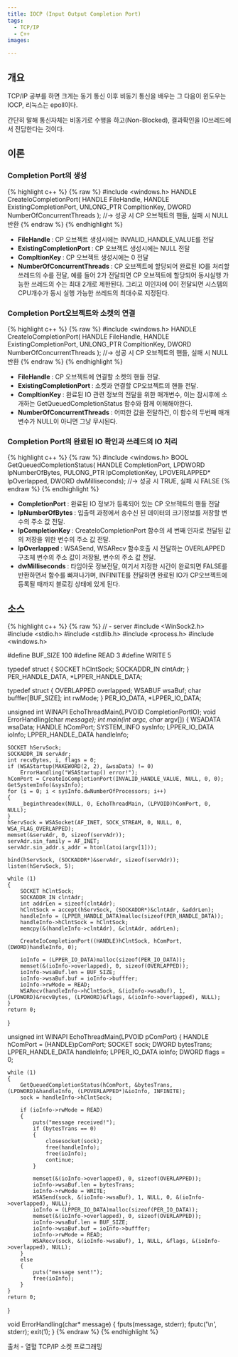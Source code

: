 ```yaml
---
title: IOCP (Input Output Completion Port) 
tags:
  - TCP/IP
  - C++
images:

---
```


## 개요

  TCP/IP 공부를 하면 크게는 동기 통신 이후 비동기 통신을 배우는 그 다음이 윈도우는 IOCP, 리눅스는 epoll이다.
<!--more-->
  간단히 말해 통신자체는 비동기로 수행을 하고(Non-Blocked), 결과확인을 IO쓰레드에서 전담한다는 것이다.

## 이론

### Completion Port의 생성

{% highlight c++ %}
    {% raw %}
 #include <windows.h>
 HANDLE CreateIoCompletionPort( HANDLE FileHandle, HANDLE ExistingCompletionPort, UNLONG_PTR CompltionKey, DWORD NumberOfConcurrentThreads );
//-> 성공 시 CP 오브젝트의 핸들, 실패 시 NULL 반환
    {% endraw %}
{% endhighlight %}

 - <strong>FileHandle                </strong> : CP 오브젝트 생성시에는 INVALID_HANDLE_VALUE를 전달
 - <strong>ExistingCompletionPort    </strong> : CP 오브젝트 생성시에는 NULL 전달
 - <strong>CompltionKey              </strong> : CP 오브젝트 생성시에는 0 전달
 - <strong>NumberOfConcurrentThreads </strong> : CP 오브젝트에 할당되어 완료된 IO를 처리할 쓰레드의 수를 전달, 예를 들어 2가 전달되면 CP 오브젝트에 할당되어 동시실행 가능한 쓰레드의 수는 최대 2개로 제한된다. 그리고 이인자에 0이 전달되면 시스템의 CPU개수가 동시 실행 가능한 쓰레드의 최대수로 지정된다.


### Completion Port오브젝트와 소켓의 연결

{% highlight c++ %}
    {% raw %}
 #include <windows.h>
 HANDLE CreateIoCompletionPort( HANDLE FileHandle, HANDLE ExistingCompletionPort, UNLONG_PTR CompltionKey, DWORD NumberOfConcurrentThreads );
//-> 성공 시 CP 오브젝트의 핸들, 실패 시 NULL 반환
    {% endraw %}
{% endhighlight %}

 - <strong>FileHandle                   </strong>: CP 오브젝트에 연결할 소켓의 핸들 전달.
 - <strong>ExistingCompletionPort		</strong>: 소켓과 연결할 CP오브젝트의 핸들 전달.
 - <strong>CompltionKey			        </strong>: 완료된 IO 관련 정보의 전달을 위한 매개변수, 이는 잠시후에 소개하는 GetQueuedCompletionStatus 함수와 함께 이해해야한다.
 - <strong>NumberOfConcurrentThreads	</strong>: 어떠한 값을 전달하건, 이 함수의 두번째 매개변수가 NULL이 아니면 그냥 무시된다.


### Completion Port의 완료된 IO 확인과 쓰레드의 IO 처리

{% highlight c++ %}
    {% raw %}
 #include <windows.h>
 BOOL GetQueuedCompletionStatus( HANDLE CompletionPort, LPDWORD lpNumberOfBytes, PULONG_PTR lpCompletionKey, LPOVERLAPPED* lpOverlapped, DWORD dwMilliseconds);
//-> 성공 시 TRUE, 실패 시 FALSE
   {% endraw %}
{% endhighlight %}

 - <strong>CompletionPort	</strong>: 완료된 IO 정보가 등록되어 있는 CP 오브젝트의 핸들 전달
 - <strong>lpNumberOfBytes	</strong>: 입출력 과정에서 송수신 된 데이터의 크기정보를 저장할 변수의 주소 값 전달.
 - <strong>lpCompletionKey	</strong>: CreateIoCompletionPort 함수의 세 번째 인자로 전달된 값의 저장을 위한 변수의 주소 값 전달.
 - <strong>lpOverlapped		</strong>: WSASend, WSARecv 함수호출 시 전달하는 OVERLAPPED 구조체 변수의 주소 값이 저장될, 변수의 주소 값 전달.
 - <strong>dwMilliseconds	</strong>: 타임아웃 정보전달, 여기서 지정한 시간이 완료되면 FALSE를 반환하면서 함수를 빠져나가며, INFINITE를 전달하면 완료된 IO가 CP오브젝트에 등록될 때까지 블로킹 상태에 있게 된다.

## 소스

{% highlight c++ %}
    {% raw %}
// - server
#include <WinSock2.h>
#include <stdio.h>
#include <stdlib.h>
#include <process.h>
#include <windows.h>

#define  BUF_SIZE 100
#define READ 3
#define WRITE 5

typedef struct
{
	SOCKET hClntSock;
	SOCKADDR_IN clntAdr;
} PER_HANDLE_DATA, *LPPER_HANDLE_DATA;

typedef struct 
{
	OVERLAPPED overlapped;
	WSABUF wsaBuf;
	char bufffer[BUF_SIZE];
	int rwMode;
} PER_IO_DATA, *LPPER_IO_DATA;

unsigned int WINAPI EchoThreadMain(LPVOID CompletionPortIO);
void ErrorHandling(char *message);
int main(int argc, char* argv[])
{
	WSADATA wsaData;
	HANDLE hComPort;
	SYSTEM_INFO sysInfo;
	LPPER_IO_DATA ioInfo;
	LPPER_HANDLE_DATA handleInfo;

	SOCKET hServSock;
	SOCKADDR_IN servAdr;
	int recvBytes, i, flags = 0;
	if (WSAStartup(MAKEWORD(2, 2), &wsaData) != 0)
		ErrorHandling("WSAStartup() error!");
	hComPort = CreateIoCompletionPort(INVALID_HANDLE_VALUE, NULL, 0, 0);
	GetSystemInfo(&sysInfo);
	for (i = 0; i < sysInfo.dwNumberOfProcessors; i++)
	{
		_beginthreadex(NULL, 0, EchoThreadMain, (LPVOID)hComPort, 0, NULL);
	}
	hServSock = WSASocket(AF_INET, SOCK_STREAM, 0, NULL, 0, WSA_FLAG_OVERLAPPED);
	memset(&servAdr, 0, sizeof(servAdr));
	servAdr.sin_family = AF_INET;
	servAdr.sin_addr.s_addr = htonl(atoi(argv[1]));

	bind(hServSock, (SOCKADDR*)&servAdr, sizeof(servAdr));
	listen(hServSock, 5);

	while (1)
	{
		SOCKET hClntSock;
		SOCKADDR_IN clntAdr;
		int addrLen = sizeof(clntAdr);
		hClntSock = accept(hServSock, (SOCKADDR*)&clntAdr, &addrLen);
		handleInfo = (LPPER_HANDLE_DATA)malloc(sizeof(PER_HANDLE_DATA));
		handleInfo->hClntSock = hClntSock;
		memcpy(&(handleInfo->clntAdr), &clntAdr, addrLen);

		CreateIoCompletionPort((HANDLE)hClntSock, hComPort, (DWORD)handleInfo, 0);

		ioInfo = (LPPER_IO_DATA)malloc(sizeof(PER_IO_DATA));
		memset(&(ioInfo->overlapped), 0, sizeof(OVERLAPPED));
		ioInfo->wsaBuf.len = BUF_SIZE;
		ioInfo->wsaBuf.buf = ioInfo->bufffer;
		ioInfo->rwMode = READ;
		WSARecv(handleInfo->hClntSock, &(ioInfo->wsaBuf), 1, (LPDWORD)&recvBytes, (LPDWORD)&flags, &(ioInfo->overlapped), NULL);
	}
	return 0;
}

unsigned int WINAPI EchoThreadMain(LPVOID pComPort)
{
	HANDLE hComPort = (HANDLE)pComPort;
	SOCKET sock;
	DWORD bytesTrans;
	LPPER_HANDLE_DATA handleInfo;
	LPPER_IO_DATA ioInfo;
	DWORD flags = 0;

	while (1)
	{
		GetQueuedCompletionStatus(hComPort, &bytesTrans, (LPDWORD)&handleInfo, (LPOVERLAPPED*)&ioInfo, INFINITE);
		sock = handleInfo->hClntSock;

		if (ioInfo->rwMode = READ)
		{
			puts("message received!");
			if (bytesTrans == 0)
			{
				closesocket(sock);
				free(handleInfo);
				free(ioInfo);
				continue;
			}

			memset(&(ioInfo->overlapped), 0, sizeof(OVERLAPPED));
			ioInfo->wsaBuf.len = bytesTrans;
			ioInfo->rwMode = WRITE;
			WSASend(sock, &(ioInfo->wsaBuf), 1, NULL, 0, &(ioInfo->overlapped), NULL);
			ioInfo = (LPPER_IO_DATA)malloc(sizeof(PER_IO_DATA));
			memset(&(ioInfo->overlapped), 0, sizeof(OVERLAPPED));
			ioInfo->wsaBuf.len = BUF_SIZE;
			ioInfo->wsaBuf.buf = ioInfo->bufffer;
			ioInfo->rwMode = READ;
			WSARecv(sock, &(ioInfo->wsaBuf), 1, NULL, &flags, &(ioInfo->overlapped), NULL);
		}
		else
		{
			puts("message sent!");
			free(ioInfo);
		}
	}
	return 0;
}

void ErrorHandling(char* message)
{
	fputs(message, stderr);
	fputc('\n', stderr);
	exit(1);
}
   {% endraw %}
{% endhighlight %}

출처 - 열혈 TCP/IP 소켓 프로그래밍